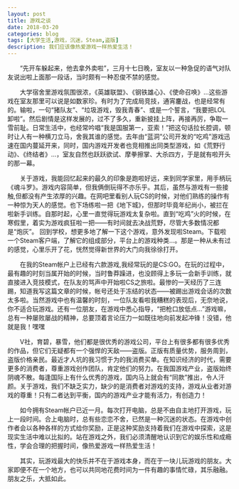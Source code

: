 ```yaml
---
layout: post
title: 游戏之谈
date: 2018-03-20
categories: blog
tags: [大学生活,游戏，沉迷，Steam,盗版]
description: 我们应该像热爱游戏一样热爱生活！
---
```

&emsp;&emsp;“先开车躲起来，他去拿外卖啦”，三月十七日晚，室友以一种急促的语气对队友说出啦上面那一段话，当时颇有一种忍俊不禁的感觉。

&emsp;&emsp;大学宿舍里游戏氛围很浓，《英雄联盟》、《钢铁雄心》、《使命召唤》...这些游戏在室友那里可以说是如数家珍。有时为了完成局竞技，通宵鏖战，也是经常有的。输啦，一句“猪队友”、“垃圾游戏，毁我青春”、或是一个誓言，“我要把LOL卸啦”。然后剧情是这样发展的，过不了多久，重新披挂上阵，再接再厉，争取一雪前耻。日常生活中，也经常吟唱“我是国服第一，亚索！”把这句话拉长腔调，顿时让人有一种横刀立马，舍我其谁的感觉。去年由“蓝洞”公司开发的“吃鸡”游戏迅速在国内蔓延开来，同时，国内游戏开发者也竞相推出同类型游戏，如《荒野行动》、《终结者》...，室友自然也跃跃欲试、摩拳擦掌、大杀四方，于是就有啦开头的那一幕。

&emsp;&emsp;关于游戏，我能回忆起来的最久的印象是跑啦好远，来到同学家里，用手柄玩《魂斗罗》。游戏内容简单，但我俩倒玩得不亦乐乎。其后，虽然与游戏有一些接触,但都没有产生浓厚的兴趣。在网吧里看别人玩CS的时候，对他们熟练的操作有一种惊为天人的感觉。也下场练啦一把《地下城》，但那时毕竟年纪尚小，被拦在啦新手训练。自那时起，心里一直觉得玩游戏太复杂啦。直到“吃鸡”火的时候，在寒假里，着实为游戏疯狂啦一把——有时间就去决战荒野，尽管大多数情况都是“炮灰”。
回到学校，想更多地了解一下这个游戏，意外发现啦Steam。下载啦一个Steam客户端，了解它的组成部分，平台上的游戏种类...。那是一种从未有过的感觉，心里乐开了花，恍然觉得新世界的大门向我徐徐打开。

&emsp;&emsp;在我的Steam帐户上已经有六款游戏,我经常玩的是CS:GO。在玩的过程中，最有趣的时刻当属开始的时候，当时鲁莽躁进，也没顾得上多玩一会新手训练，就直接进入竞技模式，在队友的骂声中开始啦CS之旅啦。最惨的一天经历了三连踢，知道我写这篇文章的时候，帐号还处于冻结的状态——被踢出游戏会话的次数太多啦。当然游戏中也有温馨的时刻，一位队友看啦我糟糕的表现后，无奈地说，你不适合玩游戏。还有一位朋友，在游戏中悉心指导，“把枪口放低点...”游戏嘛，总有一种屡败屡战的精神，总要顶着言论压力一如既往地向前发起冲锋！没错，他就是我！嘿嘿

&emsp;&emsp;V社，育碧，暴雪，他们都是很优秀的游戏公司，平台上有很多都有很多优秀的作品，但它们无疑都有一个强悍的天敌——盗版。正版有质量优势，服务周到，盗版价格亲民。最近才人坑的我习惯于为的我消费买单。在知识经济的时代，需要更多的消费者，尊重游戏创作团队，肯定他们的努力。在我国游戏产业，盗版始终阴魂不散。每逢国际上有什么优秀的游戏，国内马上就会有“同款”推出，令人汗颜。关于游戏，我们不缺乏实力，缺少的是消费者对游戏的支持，游戏从业者对游戏的尊重！只有二者达到平衡，国内的游戏产业才能有活力，有创造力！

&emsp;&emsp;如今拥有Steam帐户已近一月。每次打开电脑，总是不由自主地打开游戏，玩上一段时间。合上电脑时，总有些恋恋不舍，已然是一种沉迷的状态。在游戏中创作者会以各种各样的方式给你奖励，正是这种奖励支持着我们在游戏中探索，这是现实生活中难以比拟的。站在游戏之外，我们必须清醒地认识到它的娱乐性和成瘾性，学会合理的把握时间，像热爱游戏一样热爱生活！

&emsp;&emsp;其实，玩游戏最大的快乐并不在于游戏本身，而在于一块儿玩游戏的朋友。大家即便不在一个地方，也可以共同地花费时间为一件有趣的事情忙碌，其乐融融。朋友之乐，大抵如此。
